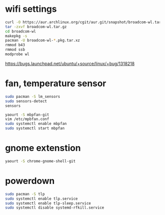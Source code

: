 # wifi settings

```sh
curl -O https://aur.archlinux.org/cgit/aur.git/snapshot/broadcom-wl.tar.gz
tar -zxvf broadcom-wl.tar.gz
cd broadcom-wl
makepkg -s
pacman -U broadcom-wl-*.pkg.tar.xz
rmmod b43
rmmod ssb
modprobe wl
```

https://bugs.launchpad.net/ubuntu/+source/linux/+bug/1318218

# fan, temperature sensor

```sh
sudo pacman -S lm_sensors
sudo sensors-detect
sensors

yaourt -S mbpfan-git
vim /etc/mpbfan.conf
sudo systemctl enable mbpfan
sudo systemctl start mbpfan
```
# gnome extenstion

```sh
yaourt -S chrome-gnome-shell-git
```

# powerdown

```sh
sudo pacman -S tlp
sudo systemctl enable tlp.service
sudo systemctl enable tlp-sleep.service
sudo systemctl disable systemd-rfkill.service
```

